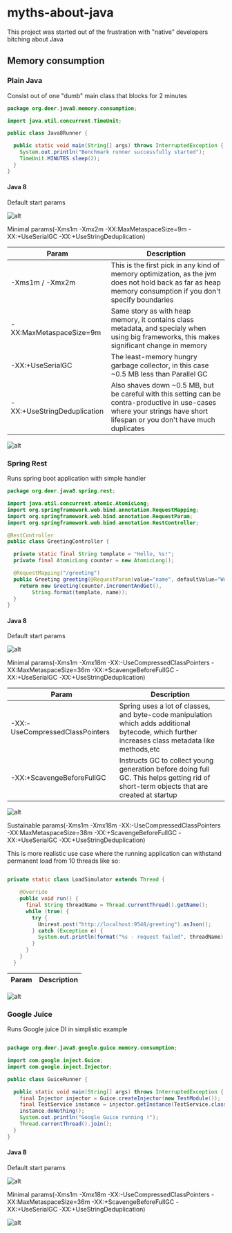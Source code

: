 # myths-about-java
This project was started out of the frustration with "native" developers bitching about Java

## Memory consumption
### Plain Java

Consist out of one "dumb" main class that blocks for 2 minutes

```java
package org.deer.java8.memory.consumption;

import java.util.concurrent.TimeUnit;

public class Java8Runner {

  public static void main(String[] args) throws InterruptedException {
    System.out.println("Benchmark runner successfully started");
    TimeUnit.MINUTES.sleep(2);
  }
}
```

#### Java 8

Default start params 

![alt ](https://raw.githubusercontent.com/Marssmart/myths-about-java/master/myths/memory-consumption/java-8/src/main/resources/images/footprint_base.jpg "")

Minimal params(-Xms1m -Xmx2m  -XX:MaxMetaspaceSize=9m -XX:+UseSerialGC -XX:+UseStringDeduplication)

|Param|Description|
|-----|-----------|
| -Xms1m / -Xmx2m|This is the first pick in any kind of memory optimization, as the jvm does not hold back as far as heap memory consumption if you don't specify boundaries|
| -XX:MaxMetaspaceSize=9m|Same story as with heap memory, it contains class metadata, and specialy when using big frameworks, this makes significant change in memory |
| -XX:+UseSerialGC|The least-memory hungry garbage collector, in this case ~0.5 MB less than Parallel GC|
| -XX:+UseStringDeduplication|Also shaves down ~0.5 MB, but be careful with this setting can be contra-productive in use-cases where your strings have short lifespan or you don't have much duplicates |


![alt ](https://raw.githubusercontent.com/Marssmart/myths-about-java/master/myths/memory-consumption/java-8/src/main/resources/images/footprint_minimal.jpg "")

### Spring Rest

Runs spring boot application with simple handler 

```java
package org.deer.java8.spring.rest;

import java.util.concurrent.atomic.AtomicLong;
import org.springframework.web.bind.annotation.RequestMapping;
import org.springframework.web.bind.annotation.RequestParam;
import org.springframework.web.bind.annotation.RestController;

@RestController
public class GreetingController {

  private static final String template = "Hello, %s!";
  private final AtomicLong counter = new AtomicLong();

  @RequestMapping("/greeting")
  public Greeting greeting(@RequestParam(value="name", defaultValue="World") String name) {
    return new Greeting(counter.incrementAndGet(),
        String.format(template, name));
  }
}
```

#### Java 8

Default start params 

![alt ](https://raw.githubusercontent.com/Marssmart/myths-about-java/master/myths/memory-consumption/java-8-spring-rest-only/src/main/resources/images/footprint_base.jpg "")

Minimal params(-Xms1m -Xmx18m -XX:-UseCompressedClassPointers -XX:MaxMetaspaceSize=36m -XX:+ScavengeBeforeFullGC -XX:+UseSerialGC -XX:+UseStringDeduplication)

|Param|Description|
|-----|-----------|
|-XX:-UseCompressedClassPointers| Spring uses a lot of classes, and byte-code manipulation which adds additional bytecode, which further increases class metadata like methods,etc|
|-XX:+ScavengeBeforeFullGC| Instructs GC to collect young generation before doing full GC. This helps getting rid of short-term objects that are created at startup |

![alt ](https://raw.githubusercontent.com/Marssmart/myths-about-java/master/myths/memory-consumption/java-8-spring-rest-only/src/main/resources/images/footprint_minimal.jpg "")

Sustainable params(-Xms1m -Xmx18m -XX:-UseCompressedClassPointers -XX:MaxMetaspaceSize=38m -XX:+ScavengeBeforeFullGC -XX:+UseSerialGC -XX:+UseStringDeduplication)

This is more realistic use case where the running application can withstand permanent load from
10 threads like so:

```java

private static class LoadSimulator extends Thread {

    @Override
    public void run() {
      final String threadName = Thread.currentThread().getName();
      while (true) {
        try {
          Unirest.post("http://localhost:9548/greeting").asJson();
        } catch (Exception e) {
          System.out.println(format("%s - request failed", threadName));
        }
      }
    }
  }

```

|Param|Description|
|-----|-----------|


![alt ](https://raw.githubusercontent.com/Marssmart/myths-about-java/master/myths/memory-consumption/java-8-spring-rest-only/src/main/resources/images/footprint_sustainable.jpg "")


### Google Juice

Runs Google juice DI in simplistic example

 ```java
 
 package org.deer.java8.google.guice.memory.consumption;
 
 import com.google.inject.Guice;
 import com.google.inject.Injector;
 
 public class GuiceRunner {
 
   public static void main(String[] args) throws InterruptedException {
     final Injector injector = Guice.createInjector(new TestModule());
     final TestService instance = injector.getInstance(TestService.class);
     instance.doNothing();
     System.out.println("Google Guice running !");
     Thread.currentThread().join();
   }
 }
 ```
 
 #### Java 8
 
 Default start params 
 
 ![alt ](https://raw.githubusercontent.com/Marssmart/myths-about-java/master/myths/memory-consumption/java-8-google-juice/src/main/resources/images/footprint_base.jpg "")
 
 Minimal params(-Xms1m -Xmx18m -XX:-UseCompressedClassPointers -XX:MaxMetaspaceSize=36m -XX:+ScavengeBeforeFullGC -XX:+UseSerialGC -XX:+UseStringDeduplication)
 
 ![alt ](https://raw.githubusercontent.com/Marssmart/myths-about-java/master/myths/memory-consumption/java-8-google-juice/src/main/resources/images/footprint_minimal.jpg "")